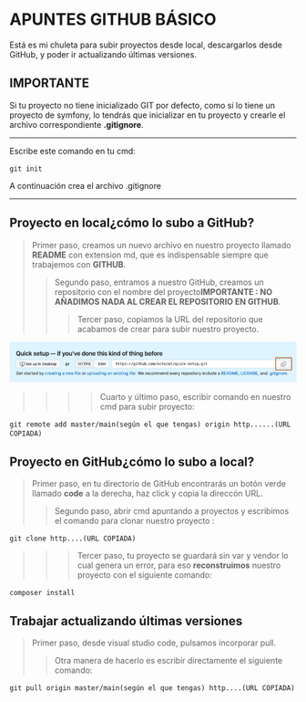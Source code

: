 # APUNTES GITHUB BÁSICO

Está es mi chuleta para subir proyectos desde local, descargarlos desde GitHub, y poder ir actualizando  últimas versiones.

## IMPORTANTE

Si tu proyecto no tiene inicializado GIT por defecto, como si lo tiene un proyecto de symfony, lo tendrás que inicializar en tu proyecto y crearle el archivo correspondiente **.gitignore**.

***

Escribe este comando en tu cmd:

```shell
git init
```

A continuación crea el archivo .gitignore

***

## Proyecto en local¿cómo lo subo a GitHub?

> Primer paso, creamos un nuevo archivo en nuestro proyecto llamado **README** con extension md, que es indispensable siempre que trabajemos con **GITHUB**.
>> Segundo paso, entramos a nuestro GitHub, creamos un repositorio con el nombre del proyecto**IMPORTANTE : NO AÑADIMOS NADA AL CREAR EL REPOSITORIO EN GITHUB**.
>>> Tercer paso, copiamos la URL del repositorio que acabamos de crear para subir nuestro proyecto.

![Texto alternativo](img/copiar%20URL.png "Texto de hover")

>>>> Cuarto y último paso, escribir comando en nuestro cmd para subir proyecto:

```shell
git remote add master/main(según el que tengas) origin http......(URL COPIADA)
```

## Proyecto en GitHub¿cómo lo subo a local?

> Primer paso, en tu directorio de GitHub encontrarás un botón verde llamado **code** a la derecha, haz click y copia la direccón URL.
>> Segundo paso, abrir cmd apuntando a proyectos y escribimos el comando para clonar nuestro proyecto :

```shell
git clone http....(URL COPIADA)
```

>>> Tercer paso, tu proyecto se guardará sin var y vendor lo cual genera un error, para eso **reconstruimos** nuestro proyecto con el siguiente comando:

```shell
composer install
```

## Trabajar actualizando últimas versiones

>Primer paso, desde visual studio code, pulsamos incorporar pull.
>>Otra manera de hacerlo es escribir directamente el siguiente comando:

```shell
git pull origin master/main(según el que tengas) http....(URL COPIADA)
```